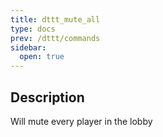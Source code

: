 ```yaml
---
title: dttt_mute_all
type: docs
prev: /dttt/commands
sidebar:
  open: true
---
```


## Description
Will mute every player in the lobby